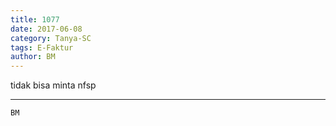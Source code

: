 ```yaml
---
title: 1077
date: 2017-06-08
category: Tanya-SC
tags: E-Faktur
author: BM
---
```


tidak bisa minta nfsp

---



`BM`
